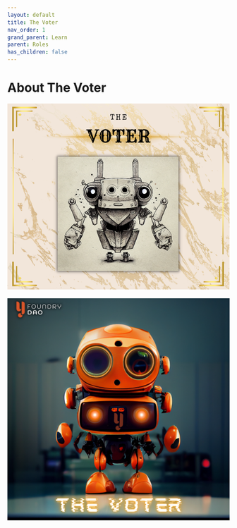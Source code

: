 ```yaml
---
layout: default
title: The Voter
nav_order: 1
grand_parent: Learn
parent: Roles
has_children: false
---
```


# About The Voter

<img src="/assets/images/learn/role/voter.png" />
<br />
<br />
<img src="/assets/images/learn/role/voter-3d.png" />
